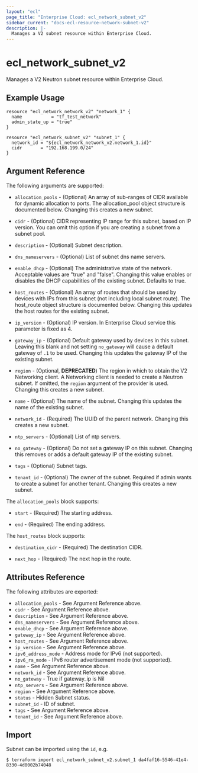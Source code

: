 ```yaml
---
layout: "ecl"
page_title: "Enterprise Cloud: ecl_network_subnet_v2"
sidebar_current: "docs-ecl-resource-network-subnet-v2"
description: |-
  Manages a V2 subnet resource within Enterprise Cloud.
---
```


# ecl\_network\_subnet\_v2

Manages a V2 Neutron subnet resource within Enterprise Cloud.

## Example Usage

```hcl
resource "ecl_network_network_v2" "network_1" {
  name           = "tf_test_network"
  admin_state_up = "true"
}

resource "ecl_network_subnet_v2" "subnet_1" {
  network_id = "${ecl_network_network_v2.network_1.id}"
  cidr       = "192.168.199.0/24"
}
```

## Argument Reference

The following arguments are supported:

* `allocation_pools` - (Optional) An array of sub-ranges of CIDR available for
    dynamic allocation to ports. The allocation_pool object structure is
    documented below. Changing this creates a new subnet.

* `cidr` - (Optional) CIDR representing IP range for this subnet, based on IP
    version. You can omit this option if you are creating a subnet from a
    subnet pool.

* `description` - (Optional) Subnet description.

* `dns_nameservers` - (Optional) List of subnet dns name servers.

* `enable_dhcp` - (Optional) The administrative state of the network.
    Acceptable values are "true" and "false". Changing this value enables or
    disables the DHCP capabilities of the existing subnet. Defaults to true.

* `host_routes` - (Optional) An array of routes that should be used by devices
    with IPs from this subnet (not including local subnet route). The host_route
    object structure is documented below. Changing this updates the host routes
    for the existing subnet.

* `ip_version` - (Optional) IP version.
    In Enterprise Cloud service this parameter is fixed as 4.

* `gateway_ip` - (Optional)  Default gateway used by devices in this subnet.
    Leaving this blank and not setting `no_gateway` will cause a default
    gateway of `.1` to be used. Changing this updates the gateway IP of the
    existing subnet.

* `region` - (Optional, **DEPRECATED**) The region in which to obtain the V2 Networking client.
    A Networking client is needed to create a Neutron subnet. If omitted, the
    `region` argument of the provider is used. Changing this creates a new
    subnet.

* `name` - (Optional) The name of the subnet. Changing this updates the name of
    the existing subnet.

* `network_id` - (Required) The UUID of the parent network. Changing this
    creates a new subnet.

* `ntp_servers` - (Optional) List of ntp servers.

* `no_gateway` - (Optional) Do not set a gateway IP on this subnet. Changing
    this removes or adds a default gateway IP of the existing subnet.

* `tags` - (Optional) Subnet tags.

* `tenant_id` - (Optional) The owner of the subnet. Required if admin wants to
    create a subnet for another tenant. Changing this creates a new subnet.

The `allocation_pools` block supports:

* `start` - (Required) The starting address.

* `end` - (Required) The ending address.

The `host_routes` block supports:

* `destination_cidr` - (Required) The destination CIDR.

* `next_hop` - (Required) The next hop in the route.

## Attributes Reference

The following attributes are exported:

* `allocation_pools` - See Argument Reference above.
* `cidr` - See Argument Reference above.
* `description` - See Argument Reference above.
* `dns_nameservers` - See Argument Reference above.
* `enable_dhcp` - See Argument Reference above.
* `gateway_ip` - See Argument Reference above.
* `host_routes` - See Argument Reference above.
* `ip_version` - See Argument Reference above.
* `ipv6_address_mode` - Address mode for IPv6 (not supported).
* `ipv6_ra_mode` - IPv6 router advertisement mode (not supported).
* `name` - See Argument Reference above.
* `network_id` - See Argument Reference above.
* `no_gateway` - True if gateway_ip is Nil
* `ntp_servers` - See Argument Reference above.
* `region` - See Argument Reference above.
* `status` - Hidden Subnet status.
* `subnet_id` - ID of subnet.
* `tags` - See Argument Reference above.
* `tenant_id` - See Argument Reference above.

## Import

Subnet can be imported using the `id`, e.g.

```
$ terraform import ecl_network_subnet_v2.subnet_1 da4faf16-5546-41e4-8330-4d0002b74048
```
